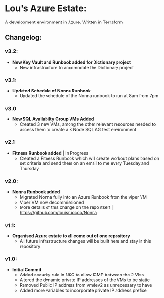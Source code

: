 # Lou's Azure Estate:

A development environment in Azure. Written in Terraform

## Changelog:
### v3.2:
- **New Key Vault and Runbook added for Dictionary project**
    - New infrastructure to accomodate the Dictionary project

### v3.1: 
- **Updated Schedule of Nonna Runbook**
    - Updated the schedule of the Nonna runbook to run at 8am from 7pm

### v3.0
- **New SQL Availabilty Group VMs Added** 
    - Created 3 new VMs, among the other relevant resources needed to access them to create a 3 Node SQL AG test environment

### v2.1
- **Fitness Runbook added** | In Progress
    - Created a Fitness Runbook which will create workout plans based on set criteria and send them on an email to me every Tuesday and Thursday

### v2.0:
- **Nonna Runbook added**
    - Migrated Nonna fully into an Azure Runbook from the viper VM
    - Viper VM now decommissioned
    - More details of this change on the repo itself | https://github.com/louisruocco/Nonna

### v1.1:
- **Organised Azure estate to all come out of one repository**
    - All future infrastructure changes will be built here and stay in this repository

### v1.0:
- **Initial Commit**
    - Added security rule in NSG to allow ICMP between the 2 VMs
    - Altered the dynamic private IP addresses of the VMs to be static 
    - Removed Public IP address from vmdev2 as unnecessary to have
    - Added more variables to incorporate private IP address prefixe